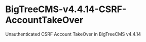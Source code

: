 # BigTreeCMS-v4.4.14-CSRF-AccountTakeOver
Unauthenticated CSRF Account TakeOver in BigTreeCMS v4.4.14
